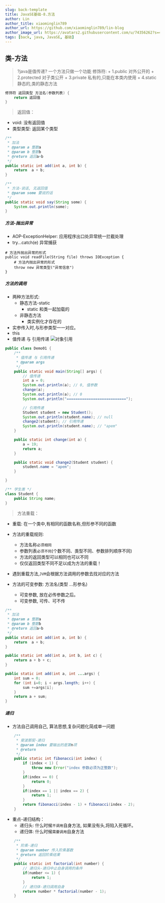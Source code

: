 ```yaml
---
slug: back-template
title: JavaSE基础-8.方法
author: Lin
author_title: xiaominglin789
author_url: https://github.com/xiaominglin789/lin-blog
author_image_url: https://avatars2.githubusercontent.com/u/74356262?s=400&u=51bc963a308dd3748ba5133c9cfd29eb3bc0c207&v=4
tags: [back, java, JavaSE, 基础]
---
```


## 类-方法
> ?java是值传递?
> 一个方法只做一个功能
> 修饰符:
	+ 1.public 对外公开的
	+ 2.protected 对子类公开
	+ 3.private 私有的,只能在本类内使用
	+ 4.static 静态的,类的静态方法
```java
修饰符 返回类型 方法名(参数列表) {
	return 返回值
}
```

<!--truncate-->


> 返回值：
- void: 没有返回值
- 类型类型: 返回某个类型
```java
/**
 * 加法
 * @param a 整数a
 * @param b 整数b
 * @return 返回a+b
 */
public static int add(int a, int b) {
    return  a + b;
}

/**
 * 方法-说话, 无返回值
 * @param some 要说的话
 */
public static void say(String some) {
    System.out.println(some);
}
```



##### 方法-抛出异常
- AOP-ExceptionHelper: 应用程序出口处异常统一拦截处理
- try...catch(e) 异常捕获
```
# 方法外抛出异常的形式 
public void readFile(String file) throws IOException {
	# 方法内抛出异常的形式
	throw new 异常类型("异常信息")
}
```



##### 方法的调用
- 两种方法形式:
	+ 静态方法-static
		- static 和类一起加载的
	+ 非静态方法
		- 类实例化才存在的
- 实参传入时,与形参类型一一对应。
- this
- 值传递 与 引用传递
![对象引用](https://ss0.bdstatic.com/70cFvHSh_Q1YnxGkpoWK1HF6hhy/it/u=1746342172,1128640562&fm=11&gp=0.jpg)
```java
public class Demo01 {
    /**
     * 值传递 与 引用传递
     * @param args
     */
    public static void main(String[] args) {
        // 值传递
        int a = 0;
        System.out.println(a); // 0, 值参数
        change(a);
        System.out.println(a); // 0
        System.out.println("===========================");

        // 引用传递
        Student student = new Student();
        System.out.println(student.name); // null
        change2(student); // 引用传递
        System.out.println(student.name); // "apem"
    }

    public static int change(int a) {
        a = 19;
        return a;
    }

    public static void change2(Student student) {
        student.name = "apem";
    }

}

/** 学生类 */
class Student {
    public String name;
}
```



> 方法重载：
- 重载: 在一个类中,有相同的函数名称,但形参不同的函数
- 方法的重载规则:
	+ 方法名称`必须相同`
	+ 参数列表`必须不同`(个数不同、类型不同、参数排列顺序不同)
	+ 方法的返回类型可以相同也可以不同
	+ 仅仅返回类型不同不足以成为方法的重载！

- 遇到重载方法,`JVM`会根据方法调用的参数去找对应的方法
- 方法的可变参数: 方法名(类型 ...形参名)
	- 可变参数, 放在必传参数之后。
	- 可变参数, 可传、可不传
```java
/**
 * 加法
 * @param a 整数a
 * @param b 整数b
 * @return 返回a+b
 */
public static int add(int a, int b) {
    return  a + b;
}

public static int add(int a, int b, int c) {
    return a + b + c;
}

public static int add(int a, int ...args) {
    int sum = 0;
    for (int i=0; i < args.length; i++) {
        sum +=args[i];
    }
    return a + sum;
}
```

##### 递归
- 方法自己调用自己, 算法思想,复杂问题化简成单一问题
```java
	/**
	 * 斐波那契-递归
	 * @param index 要输出的是第n项
	 * @return
	 */
	public static int fibonacci(int index) {
	    if (index < 1) {
	        throw new Error("index 参数必须为正整数");
	    }
	    if(index == 0) {
	        return 0;
	    }
	    if(index == 1 || index == 2) {
	        return 1;
	    }
	    return fibonacci(index - 1) + fibonacci(index - 2);
	}
```
- 重点-递归结构：
	- 递归头: 什么时候`不调用`自身方法, 如果没有头,将陷入死循环。
	- 递归体: 什么时候`需要调用`自身方法
```java
	/**
     * 阶乘-递归
     * @param number 传入阶乘基数
     * @return 返回阶乘结果
     */
    public static int factorial(int number) {
    	// 递归头-递归中止自身调用的条件
        if(number <= 1) {
            return 1;
        }
        // 递归体-递归调用自身
        return number * factorial(number - 1);
    }
```


